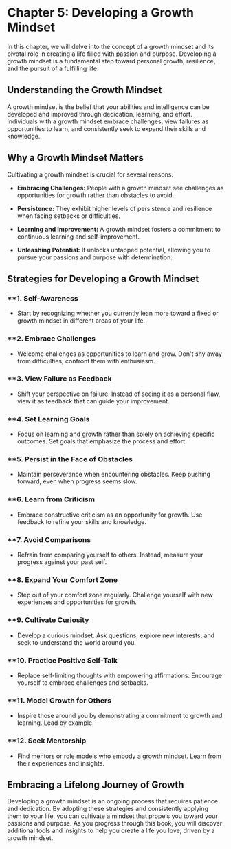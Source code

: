 Chapter 5: Developing a Growth Mindset
======================================

In this chapter, we will delve into the concept of a growth mindset and its pivotal role in creating a life filled with passion and purpose. Developing a growth mindset is a fundamental step toward personal growth, resilience, and the pursuit of a fulfilling life.

**Understanding the Growth Mindset**
------------------------------------

A growth mindset is the belief that your abilities and intelligence can be developed and improved through dedication, learning, and effort. Individuals with a growth mindset embrace challenges, view failures as opportunities to learn, and consistently seek to expand their skills and knowledge.

**Why a Growth Mindset Matters**
--------------------------------

Cultivating a growth mindset is crucial for several reasons:

* **Embracing Challenges:** People with a growth mindset see challenges as opportunities for growth rather than obstacles to avoid.

* **Persistence:** They exhibit higher levels of persistence and resilience when facing setbacks or difficulties.

* **Learning and Improvement:** A growth mindset fosters a commitment to continuous learning and self-improvement.

* **Unleashing Potential:** It unlocks untapped potential, allowing you to pursue your passions and purpose with determination.

**Strategies for Developing a Growth Mindset**
----------------------------------------------

### \*\*1. **Self-Awareness**

* Start by recognizing whether you currently lean more toward a fixed or growth mindset in different areas of your life.

### \*\*2. **Embrace Challenges**

* Welcome challenges as opportunities to learn and grow. Don't shy away from difficulties; confront them with enthusiasm.

### \*\*3. **View Failure as Feedback**

* Shift your perspective on failure. Instead of seeing it as a personal flaw, view it as feedback that can guide your improvement.

### \*\*4. **Set Learning Goals**

* Focus on learning and growth rather than solely on achieving specific outcomes. Set goals that emphasize the process and effort.

### \*\*5. **Persist in the Face of Obstacles**

* Maintain perseverance when encountering obstacles. Keep pushing forward, even when progress seems slow.

### \*\*6. **Learn from Criticism**

* Embrace constructive criticism as an opportunity for growth. Use feedback to refine your skills and knowledge.

### \*\*7. **Avoid Comparisons**

* Refrain from comparing yourself to others. Instead, measure your progress against your past self.

### \*\*8. **Expand Your Comfort Zone**

* Step out of your comfort zone regularly. Challenge yourself with new experiences and opportunities for growth.

### \*\*9. **Cultivate Curiosity**

* Develop a curious mindset. Ask questions, explore new interests, and seek to understand the world around you.

### \*\*10. **Practice Positive Self-Talk**

* Replace self-limiting thoughts with empowering affirmations. Encourage yourself to embrace challenges and setbacks.

### \*\*11. **Model Growth for Others**

* Inspire those around you by demonstrating a commitment to growth and learning. Lead by example.

### \*\*12. **Seek Mentorship**

* Find mentors or role models who embody a growth mindset. Learn from their experiences and insights.

**Embracing a Lifelong Journey of Growth**
------------------------------------------

Developing a growth mindset is an ongoing process that requires patience and dedication. By adopting these strategies and consistently applying them to your life, you can cultivate a mindset that propels you toward your passions and purpose. As you progress through this book, you will discover additional tools and insights to help you create a life you love, driven by a growth mindset.
